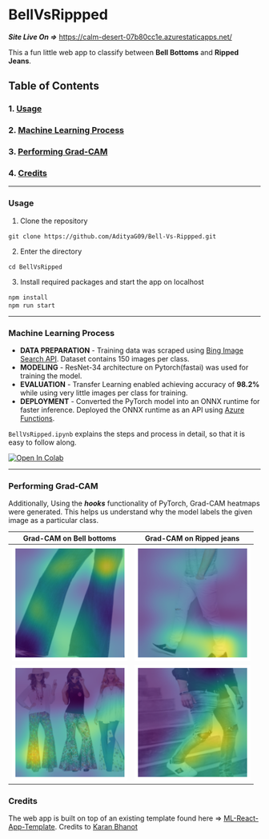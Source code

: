 # BellVsRippped

***Site Live On =>*** https://calm-desert-07b80cc1e.azurestaticapps.net/

This a fun little web app to classify between **Bell Bottoms** and **Ripped Jeans**. 

## **Table of Contents**

### **1. [Usage](#usage)**

### **2. [Machine Learning Process](#machine-learning-process)** 

### **3. [Performing Grad-CAM](#performing-grad-cam)**

### **4. [Credits](#credits)**
---

### Usage <a name= 'usage'></a>

1. Clone the repository
```
git clone https://github.com/AdityaG09/Bell-Vs-Rippped.git
```
2. Enter the directory
```
cd BellVsRipped
```
3. Install required packages and start the app on localhost
```
npm install
npm run start
```
---

### Machine Learning Process <a name= 'machine-learning-process'></a>
- **DATA PREPARATION** - Training data was scraped using [Bing Image Search API](https://azure.microsoft.com/en-in/try/cognitive-services/?api=search-api-v7). Dataset contains 150 images per class.
- **MODELING** - ResNet-34 architecture on Pytorch(fastai) was used for training the model. 
- **EVALUATION** - Transfer Learning enabled achieving accuracy of **98.2%** while using very little images per class for training. 
- **DEPLOYMENT** - Converted the PyTorch model into an ONNX runtime for faster inference. Deployed the ONNX runtime as an API using [Azure Functions](https://azure.microsoft.com/en-in/services/functions/).

`BellVsRipped.ipynb` explains the steps and process in detail, so that it is easy to follow along. 

[![Open In Colab](https://colab.research.google.com/assets/colab-badge.svg)](https://colab.research.google.com/github/AdityaG09/Bell-bottoms-or-Ripped-jeans/blob/main/bell_bottom_or_ripped.ipynb)  

---

### Performing Grad-CAM <a name='performing-grad-cam'></a>
Additionally, Using the ***hooks*** functionality of PyTorch, Grad-CAM heatmaps were generated. This helps us understand why the model labels the given image as a particular class. 

| Grad-CAM on Bell bottoms | Grad-CAM on Ripped jeans |
| ----------- | ----------- |
| <img width="100%" src="https://github.com/AdityaG09/Bell-Vs-Rippped/blob/main/ML/HeatmapImages/bell_bottom_sartorial.png"> | <img width="100%" src="https://github.com/AdityaG09/Bell-Vs-Rippped/blob/main/ML/HeatmapImages/best_ripped_jean_casual.png"> |
| <img width="100%" src="https://github.com/AdityaG09/Bell-Vs-Rippped/blob/main/ML/HeatmapImages/bell_bottom_women.png"> | <img width="100%" src="https://github.com/AdityaG09/Bell-Vs-Rippped/blob/main/ML/HeatmapImages/ripped_jeans_rough.png"> 

### Credits <a name= 'credits'></a>

The web app is built on top of an existing template found here => [ML-React-App-Template](https://github.com/kb22/ML-React-App-Template). Credits to [Karan Bhanot](https://github.com/kb22) 


